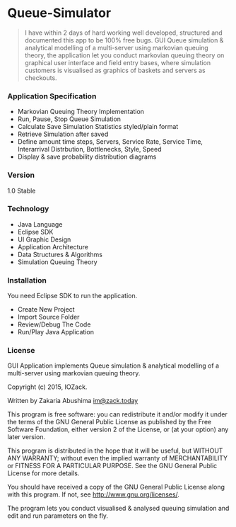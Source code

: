 # Queue-Simulator
> I have within 2 days of hard working well developed, structured and documented this app to be 100% free bugs.
> GUI Queue simulation &amp; analytical modelling of a multi-server using markovian queuing theory,
> the application let you conduct markovian queuing theory on graphical user interface and field entry bases,
> where simulation customers is visualised as graphics of baskets and servers as checkouts. 

### Application Specification

- Markovian Queuing Theory Implementation
- Run, Pause, Stop Queue Simulation
- Calculate Save Simulation Statistics styled/plain format
- Retrieve Simulation after saved
- Define amount time steps, Servers, Service Rate, Service Time, 
Interarrival Distrbution, Bottlenecks, Style, Speed
- Display & save probability distribution diagrams 

### Version 

1.0 Stable

### Technology

- Java Language
- Eclipse SDK
- UI Graphic Design
- Application Architecture
- Data Structures & Algorithms
- Simulation Queuing Theory

### Installation

You need Eclipse SDK to run the application.
- Create New Project
- Import Source Folder
- Review/Debug The Code 
- Run/Play Java Application

### License

GUI Application implements Queue simulation & analytical modelling of a multi-server using markovian queuing theory.

Copyright (c) 2015, IOZack.

Written by Zakaria Abushima <im@zack.today>

This program is free software: you can redistribute it and/or modify
it under the terms of the GNU General Public License as published by
the Free Software Foundation, either version 2 of the License, or
(at your option) any later version.

This program is distributed in the hope that it will be useful,
but WITHOUT ANY WARRANTY; without even the implied warranty of
MERCHANTABILITY or FITNESS FOR A PARTICULAR PURPOSE.  See the
GNU General Public License for more details.

You should have received a copy of the GNU General Public License
along with this program.  If not, see <http://www.gnu.org/licenses/>.

The program lets you conduct visualised & analysed queuing simulation and edit and run parameters
on the fly.
